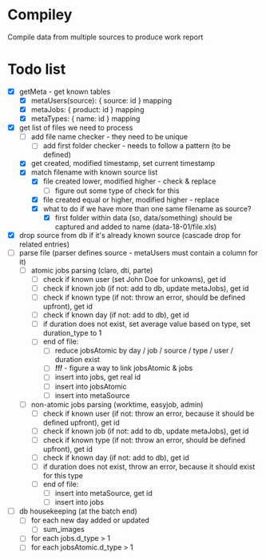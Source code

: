 # Compiley
Compile data from multiple sources to produce work report

# Todo list
- [x] getMeta - get known tables
  - [x] metaUsers(source): { source: id } mapping
  - [x] metaJobs: { product: id } mapping
  - [x] metaTypes: { name: id } mapping
- [x] get list of files we need to process
  - [ ] add file name checker - they need to be unique
    - [ ] add first folder checker - needs to follow a pattern (to be defined)
  - [x] get created, modified timestamp, set current timestamp
  - [x] match filename with known source list
    - [x] file created lower, modified higher - check & replace
      - [ ] figure out some type of check for this
    - [x] file created equal or higher, modified higher - replace
    - [x] what to do if we have more than one same filename as source?
      - [x] first folder within data (so, data/something) should be captured and added to name (data-18-01/file.xls)
- [x] drop source from db if it's already known source (cascade drop for related entries)
- [ ] parse file (parser defines source - metaUsers must contain a column for it)
  - [ ] atomic jobs parsing (claro, dti, parte)
    - [ ] check if known user (set John Doe for unkowns), get id
    - [ ] check if known job (if not: add to db, update metaJobs), get id
    - [ ] check if known type (if not: throw an error, should be defined upfront), get id
    - [ ] check if known day (if not: add to db), get id
    - [ ] if duration does not exist, set average value based on type, set duration_type to 1
    - [ ] end of file:
      - [ ] reduce jobsAtomic by day / job / source / type / user / duration exist
      - [ ] ***!!!*** - figure a way to link jobsAtomic & jobs
      - [ ] insert into jobs, get real id
      - [ ] insert into jobsAtomic
      - [ ] insert into metaSource
  - [ ] non-atomic jobs parsing (worktime, easyjob, admin)
    - [ ] check if known user (if not: throw an error, because it should be defined upfront), get id
    - [ ] check if known job (if not: add to db, update metaJobs), get id
    - [ ] check if known type (if not: throw an error, should be defined upfront), get id
    - [ ] check if known day (if not: add to db), get id
    - [ ] if duration does not exist, throw an error, because it should exist for this type
    - [ ] end of file:
      - [ ] insert into metaSource, get id
      - [ ] insert into jobs
- [ ] db housekeeping (at the batch end)
  - [ ] for each new day added or updated
    - [ ] sum_images
  - [ ] for each jobs.d_type > 1
  - [ ] for each jobsAtomic.d_type > 1
